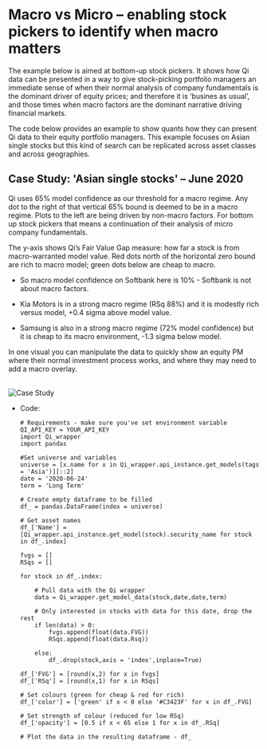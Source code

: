 # Macro vs Micro – enabling stock pickers to identify when macro matters

The example below is aimed at bottom-up stock pickers. It shows how Qi data can be presented in a way to give stock-picking portfolio managers an immediate sense of when their normal analysis of company fundamentals is the dominant driver of equity prices; and therefore it is ‘busines as usual’, and those times when macro factors are the dominant narrative driving financial markets.

The code below provides an example to show quants how they can present Qi data to their equity portfolio managers. This example focuses on Asian single stocks but this kind of search can be replicated across asset classes and across geographies.


## Case Study: 'Asian single stocks' – June 2020

Qi uses 65% model confidence as our threshold for a macro regime. Any dot to the right of that vertical 65% bound is deemed to be in a macro regime. Plots to the left are being driven by non-macro factors. For bottom up stock pickers that means a continuation of their analysis of micro company fundamentals.

The y-axis shows Qi’s Fair Value Gap measure: how far a stock is from macro-warranted model value. Red dots north of the horizontal zero bound are rich to macro model; green dots below are cheap to macro. 


* So macro model confidence on Softbank here is 10% - Softbank is not about macro factors. 

* Kia Motors is in a strong macro regime (RSq 88%) and it is modestly rich versus model, +0.4 sigma above model value.

* Samsung is also in a strong macro regime (72% model confidence) but it is cheap to its macro environment, -1.3 sigma below model.

In one visual you can manipulate the data to quickly show an equity PM where their normal investment process works, and where they may need to add a macro overlay.

<br>
<img src="https://github.com/Quant-Insight/API_Starter_Kit/blob/master/img/macro_vs_micro_stocks_2.PNG" alt="Case Study"/>
</br>

* Code:

      # Requirements - make sure you've set environment variable QI_API_KEY = YOUR_API_KEY
      import Qi_wrapper
      import pandas

      #Set universe and variables
      universe = [x.name for x in Qi_wrapper.api_instance.get_models(tags = 'Asia')][::2]
      date = '2020-06-24'    
      term = 'Long Term'

      # Create empty dataframe to be filled
      df_ = pandas.DataFrame(index = universe)

      # Get asset names
      df_['Name'] = [Qi_wrapper.api_instance.get_model(stock).security_name for stock in df_.index]

      fvgs = []
      RSqs = []

      for stock in df_.index:

          # Pull data with the Qi wrapper
          data = Qi_wrapper.get_model_data(stock,date,date,term)

          # Only interested in stocks with data for this date, drop the rest
          if len(data) > 0:
              fvgs.append(float(data.FVG))
              RSqs.append(float(data.Rsq))

          else:
              df_.drop(stock,axis = 'index',inplace=True)

      df_['FVG'] = [round(x,2) for x in fvgs]
      df_['RSq'] = [round(x,1) for x in RSqs]

      # Set colours (green for cheap & red for rich)
      df_['color'] = ['green' if x < 0 else '#C3423F' for x in df_.FVG]

      # Set strength of colour (reduced for low RSq)
      df_['opacity'] = [0.5 if x < 65 else 1 for x in df_.RSq]

      # Plot the data in the resulting dataframe - df_
